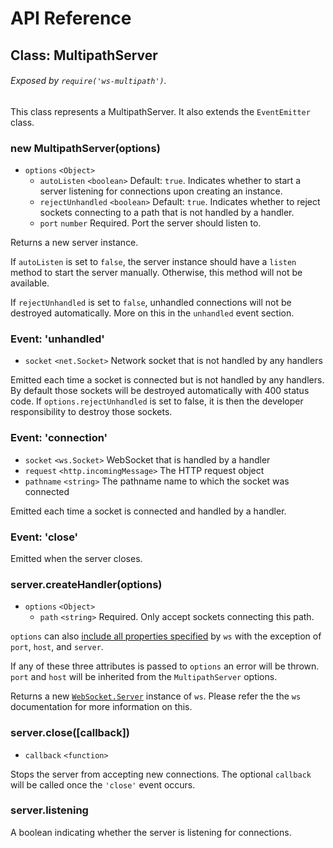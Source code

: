 # API Reference

## Class: MultipathServer

###### Exposed by `require('ws-multipath')`.

This class represents a MultipathServer. It also extends the `EventEmitter` class.

### new MultipathServer(options)

- `options` `<Object>`
  - `autoListen` `<boolean>` Default: `true`. Indicates whether to start a server listening for connections upon creating an instance.
  - `rejectUnhandled` `<boolean>` Default: `true`. Indicates whether to reject sockets connecting to a path that is not handled by a handler.
  - `port` `number` Required. Port the server should listen to.

Returns a new server instance.

If `autoListen` is set to `false`, the server instance should have a `listen` method to start the server manually. Otherwise, this method will not be available.

If `rejectUnhandled` is set to `false`, unhandled connections will not be destroyed automatically. More on this in the `unhandled` event section.

### Event: 'unhandled'

- `socket` `<net.Socket>` Network socket that is not handled by any handlers

Emitted each time a socket is connected but is not handled by any handlers. By default those sockets will be destroyed automatically with 400 status code. If `options.rejectUnhandled` is set to false, it is then the developer responsibility to destroy those sockets.

### Event: 'connection'

- `socket` `<ws.Socket>` WebSocket that is handled by a handler
- `request` `<http.incomingMessage>` The HTTP request object
- `pathname` `<string>` The pathname name to which the socket was connected

Emitted each time a socket is connected and handled by a handler.

### Event: 'close'

Emitted when the server closes.

### server.createHandler(options)

- `options` `<Object>`
  - `path` `<string>` Required. Only accept sockets connecting this path.

`options` can also [include all properties specified](https://github.com/websockets/ws/blob/master/doc/ws.md#new-websocketserveroptions-callback) by `ws` with the exception of `port`, `host`, and `server`.

If any of these three attributes is passed to `options` an error will be thrown. `port` and `host` will be inherited from the `MultipathServer` options.

Returns a new [`WebSocket.Server`](https://github.com/websockets/ws/blob/master/doc/ws.md#class-websocketserver) instance of `ws`. Please refer the the `ws` documentation for more information on this.

### server.close([callback])

- `callback` `<function>`

Stops the server from accepting new connections. The optional `callback` will be called once the `'close'` event occurs.

### server.listening

A boolean indicating whether the server is listening for connections.

